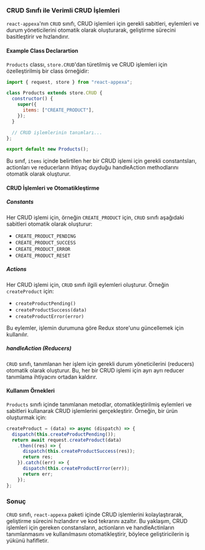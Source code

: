 ### CRUD Sınıfı ile Verimli CRUD İşlemleri

`react-appexa`'nın `CRUD` sınıfı, CRUD işlemleri için gerekli sabitleri, eylemleri ve durum yöneticilerini otomatik olarak oluşturarak, geliştirme sürecini basitleştirir ve hızlandırır.

#### Example Class Declarartion

`Products` classı, `store.CRUD`'dan türetilmiş ve CRUD işlemleri için özelleştirilmiş bir class örneğidir:

```jsx
import { request, store } from "react-appexa";

class Products extends store.CRUD {
  constructor() {
    super({
      items: ["CREATE_PRODUCT"],
    });
  }

  // CRUD işlemlerinin tanımları...
};

export default new Products();
```

Bu sınıf, `items` içinde belirtilen her bir CRUD işlemi için gerekli constantsları, actionları ve reducerların ihtiyaç duyduğu handleAction methodlarını otomatik olarak oluşturur.

#### CRUD İşlemleri ve Otomatikleştirme

##### Constants

Her CRUD işlemi için, örneğin `CREATE_PRODUCT` için, `CRUD` sınıfı aşağıdaki sabitleri otomatik olarak oluşturur:

- `CREATE_PRODUCT_PENDING`
- `CREATE_PRODUCT_SUCCESS`
- `CREATE_PRODUCT_ERROR`
- `CREATE_PRODUCT_RESET`

##### Actions

Her CRUD işlemi için, `CRUD` sınıfı ilgili eylemleri oluşturur. Örneğin `createProduct` için:

- `createProductPending()`
- `createProductSuccess(data)`
- `createProductError(error)`

Bu eylemler, işlemin durumuna göre Redux store'unu güncellemek için kullanılır.

##### handleAction (Reducers)

`CRUD` sınıfı, tanımlanan her işlem için gerekli durum yöneticilerini (reducers) otomatik olarak oluşturur. Bu, her bir CRUD işlemi için ayrı ayrı reducer tanımlama ihtiyacını ortadan kaldırır.

#### Kullanım Örnekleri

`Products` sınıfı içinde tanımlanan metodlar, otomatikleştirilmiş eylemleri ve sabitleri kullanarak CRUD işlemlerini gerçekleştirir. Örneğin, bir ürün oluşturmak için:

```jsx
createProduct = (data) => async (dispatch) => {
  dispatch(this.createProductPending());
  return await request.createProduct(data)
    .then((res) => {
      dispatch(this.createProductSuccess(res));
      return res;
    }).catch((err) => {
      dispatch(this.createProductError(err));
      return err;
    });
};
```

### Sonuç

`CRUD` sınıfı, `react-appexa` paketi içinde CRUD işlemlerini kolaylaştırarak, geliştirme sürecini hızlandırır ve kod tekrarını azaltır. Bu yaklaşım, CRUD işlemleri için gereken constansların, actionların ve handleActinların tanımlanmasını ve kullanılmasını otomatikleştirir, böylece geliştiricilerin iş yükünü hafifletir.
